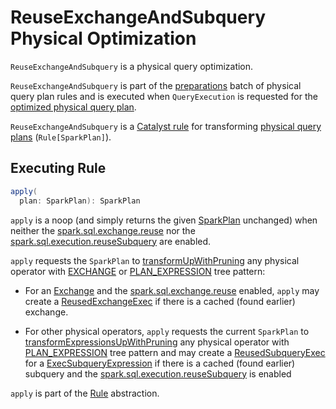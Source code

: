 # ReuseExchangeAndSubquery Physical Optimization

`ReuseExchangeAndSubquery` is a physical query optimization.

`ReuseExchangeAndSubquery` is part of the [preparations](../QueryExecution.md#preparations) batch of physical query plan rules and is executed when `QueryExecution` is requested for the [optimized physical query plan](../QueryExecution.md#executedPlan).

`ReuseExchangeAndSubquery` is a [Catalyst rule](../catalyst/Rule.md) for transforming [physical query plans](../physical-operators/SparkPlan.md) (`Rule[SparkPlan]`).

## <span id="apply"> Executing Rule

```scala
apply(
  plan: SparkPlan): SparkPlan
```

`apply` is a noop (and simply returns the given [SparkPlan](../physical-operators/SparkPlan.md) unchanged) when neither the [spark.sql.exchange.reuse](../configuration-properties.md#spark.sql.exchange.reuse) nor the [spark.sql.execution.reuseSubquery](../configuration-properties.md#spark.sql.execution.reuseSubquery) are enabled.

`apply` requests the `SparkPlan` to [transformUpWithPruning](../physical-operators/SparkPlan.md#transformUpWithPruning) any physical operator with [EXCHANGE](../catalyst/TreePattern.md#EXCHANGE) or [PLAN_EXPRESSION](../catalyst/TreePattern.md#PLAN_EXPRESSION) tree pattern:

* For an [Exchange](../physical-operators/Exchange.md) and the [spark.sql.exchange.reuse](../configuration-properties.md#spark.sql.exchange.reuse) enabled, `apply` may create a [ReusedExchangeExec](../physical-operators/ReusedExchangeExec.md) if there is a cached (found earlier) exchange.

* For other physical operators, `apply` requests the current `SparkPlan` to [transformExpressionsUpWithPruning](../physical-operators/SparkPlan.md#transformExpressionsUpWithPruning) any physical operator with [PLAN_EXPRESSION](../catalyst/TreePattern.md#PLAN_EXPRESSION) tree pattern and may create a [ReusedSubqueryExec](../physical-operators/ReusedSubqueryExec.md) for a [ExecSubqueryExpression](../expressions/ExecSubqueryExpression.md) if there is a cached (found earlier) subquery and the [spark.sql.execution.reuseSubquery](../configuration-properties.md#spark.sql.execution.reuseSubquery) is enabled

`apply` is part of the [Rule](../catalyst/Rule.md#apply) abstraction.
